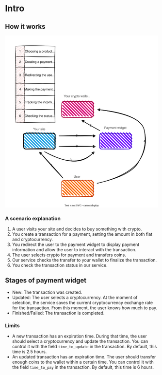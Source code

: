 # Intro

## How it works

![Schema how service works](/static/how-work.svg)

### A scenario explanation

1. A user visits your site and decides to buy something with crypto.
2. You create a transaction for a payment, setting the amount in both fiat and cryptocurrency.
3. You redirect the user to the payment widget to display payment information and allow the user to interact with the transaction.
4. The user selects crypto for payment and transfers coins.
5. Our service checks the transfer to your wallet to finalize the transaction.
6. You check the transaction status in our service.

## Stages of payment widget

- New: The transaction was created.
- Updated: The user selects a cryptocurrency. At the moment of selection, the service saves the current cryptocurrency exchange rate for the transaction. From this moment, the user knows how much to pay.
- Finished/Failed: The transaction is completed.

### Limits

- A new transaction has an expiration time. During that time, the user should select a cryptocurrency and update the transaction. You can control it with the field `time_to_update` in the transaction. By default, this time is 2.5 hours.
- An updated transaction has an expiration time. The user should transfer enough coins to the wallet within a certain time. You can control it with the field `time_to_pay` in the transaction. By default, this time is 6 hours.
